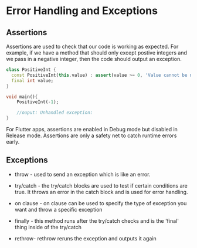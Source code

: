 # Error Handling and Exceptions

## Assertions

Assertions are used to check that our code is
working as expected. For example, if we
have a method that should only except postive integers and
we pass in a negative integer, then the code should output
an exception.

```dart
class PositiveInt {
  const PositiveInt(this.value) : assert(value >= 0, 'Value cannot be negative');
  final int value;
}

void main(){
    PositiveInt(-1);

    //ouput: Unhandled exception:
}
```

For Flutter apps, assertions are enabled in Debug mode but disabled in
Release mode. Assertions are only
a safety net to catch runtime errors early.

## Exceptions

* throw - used to send an exception which is like an error.

* try/catch - the try/catch blocks are used to test if certain conditions are true. It
throws an error in the catch block and is used for error handling.

* on clause - on clause can be used to specify the type of exception you want and 
throw a specific exception

* finally - this method runs after the try/catch checks and is the 'final' thing
inside of the try/catch

* rethrow- rethrow reruns the exception and outputs it again
